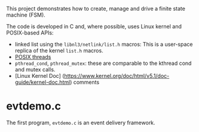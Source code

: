 
This project demonstrates how to create, manage and drive a finite state
machine (FSM).

The code is developed in C and, where possible, uses Linux kernel and
POSIX-based APIs:

* linked list using the `libnl3/netlink/list.h` macros:  This is a user-space
  replica of the kernel `list.h` macros.
* [POSIX threads](https://pubs.opengroup.org/onlinepubs/9699919799/xrat/V4_xsh_chap02.html#tag_22_02_09)
* `pthread_cond`, `pthread_mutex`: these are comparable to the kthread cond and
  mutex calls. 
* [Linux Kernel  Doc]
  (https://www.kernel.org/doc/html/v5.1/doc-guide/kernel-doc.html) comments

# evtdemo.c


The first program, `evtdemo.c` is an event delivery framework.

